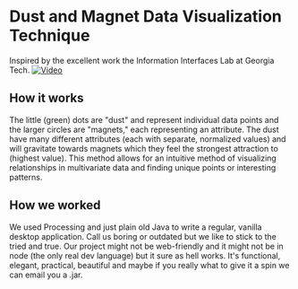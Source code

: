 # Dust and Magnet Data Visualization Technique

Inspired by the excellent work the Information Interfaces Lab at Georgia Tech.
[![Video](http://s3.amazonaws.com/challengepost/photos/production/solution_photos/000/202/363/datas/xlarge.png?1421598063)](https://vimeo.com/117098913)


## How it works

The little (green) dots are "dust" and represent individual data points and the larger circles are "magnets," each representing an attribute. The dust have many different attributes (each with separate, normalized values) and will gravitate towards magnets which they feel the strongest attraction to (highest value). This method allows for an intuitive method of visualizing relationships in multivariate data and finding unique points or interesting patterns.

## How we worked

We used Processing and just plain old Java to write a regular, vanilla desktop application. Call us boring or outdated but we like to stick to the tried and true. Our project might not be web-friendly and it might not be in node (the only real dev language) but it sure as hell works. It's functional, elegant, practical, beautiful and maybe if you really what to give it a spin we can email you a .jar.
